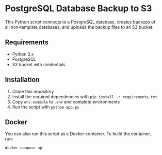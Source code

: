 # PostgreSQL Database Backup to S3

This Python script connects to a PostgreSQL database, creates backups of all non-template databases, and uploads the backup files to an S3 bucket.

## Requirements

- Python 3.x
- PostgreSQL
- S3 bucket with credentials

## Installation

1. Clone this repository
2. Install the required dependencies with `pip install -r requirements.txt`
3. Copy `env.example` to `.env` and complete environments
4. Run the script with `python app.py`

## Docker

You can also run this script as a Docker container. To build the container, run:

```bash
docker compose up 
```